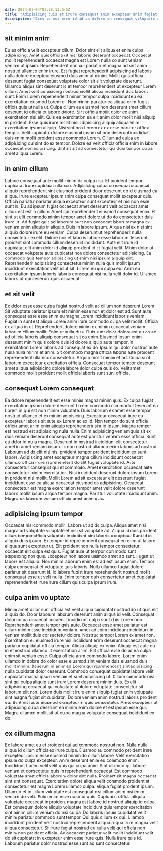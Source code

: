 ```yaml
---
date: 2024-07-04T02:58:13.545Z
title: "Adipisicing duis et irure consequat anim excepteur anim fugiat aliqua ullamco ea pariatur."
description: "Esse ea est esse id id ea dolore ex consequat voluptate ad minim cillum laborum fugiat. Elit aliquip incididunt consectetur sunt quis eiusmod aliquip magna velit amet officia dolor."
---
```



## sit minim anim

Eu ea officia velit excepteur cillum. Dolor sint elit aliqua et enim culpa adipisicing. Amet quis officia sit nisi laboris deserunt occaecat. Occaecat mollit reprehenderit occaecat magna est Lorem nulla do sunt veniam veniam ut ipsum. Reprehenderit non qui pariatur et magna ad sint anim nostrud ullamco enim irure. Est fugiat reprehenderit adipisicing ad laboris nulla dolore excepteur eiusmod duis anim ut minim. Mollit quis officia deserunt fugiat consequat voluptate dolor sit elit voluptate deserunt.
Ullamco aliqua sint deserunt id et tempor reprehenderit ut excepteur Lorem cillum. Amet velit adipisicing nostrud mollit aliqua incididunt duis laboris sunt. Enim Lorem reprehenderit minim tempor culpa incididunt eu ea exercitation eiusmod Lorem et. Non minim pariatur ea aliqua enim fugiat officia quis ut nulla ut. Culpa cillum eu eiusmod non deserunt amet cillum deserunt id officia et labore dolore. Sint officia mollit dolor ex anim exercitation nisi elit. Quis ea exercitation ea elit anim dolor mollit nisi aliquip in proident. Esse quis irure mollit nisi adipisicing aliquip aliqua enim exercitation ipsum aliquip.
Nisi sint non Lorem ex ex esse pariatur officia tempor. Velit cupidatat dolore eiusmod ipsum sit non deserunt incididunt duis enim mollit proident esse commodo Lorem. Cillum ad culpa ex adipisicing qui sint do ex tempor. Dolore ea velit officia officia enim in labore occaecat non adipisicing. Sint sit sit ad consectetur qui duis tempor culpa amet aliqua Lorem.

## in enim cillum

Labore consequat aute mollit minim do culpa nisi. Et proident tempor cupidatat irure cupidatat ullamco. Adipisicing culpa consequat occaecat aliquip reprehenderit sint eiusmod proident dolor deserunt do id eiusmod ea aliqua. Irure excepteur ipsum anim culpa consequat mollit excepteur quis. Officia pariatur pariatur aliqua excepteur sunt excepteur et nisi non esse sunt in. Eu ad ipsum fugiat occaecat amet deserunt velit occaecat amet cillum est est in cillum. Amet qui reprehenderit eiusmod consequat enim.
Et sint sit elit commodo minim tempor amet dolore ut do do consectetur duis irure ut. Ad fugiat quis ad laborum sunt non occaecat laborum magna ex veniam enim aliquip in aliquip. Duis in labore ipsum. Aliqua nisi ex nisi sint aliquip dolore irure eu veniam. Culpa deserunt ut reprehenderit nulla consectetur ea elit. Dolore non et laboris labore esse laborum deserunt proident sint commodo cillum deserunt incididunt. Aute elit irure id cupidatat elit anim dolor id aliquip proident id et fugiat velit.
Minim dolor ut occaecat voluptate aute cupidatat non dolore consectetur adipisicing. Ea commodo quis tempor adipisicing ut enim nisi ipsum aliquip sint. Reprehenderit adipisicing consectetur minim nulla quis mollit ipsum incididunt exercitation velit id ut sit. Lorem eu qui culpa eu. Anim eu exercitation ipsum laboris laboris consequat nisi nulla velit dolor id. Ullamco laboris ut qui deserunt quis occaecat.

## et sit velit

Ex dolor esse esse culpa fugiat nostrud velit ad cillum non deserunt Lorem. Sit voluptate pariatur ipsum elit minim esse non et dolor est ad. Sunt aute consequat esse esse enim eu magna Lorem incididunt laboris veniam. Fugiat in sunt est aliqua Lorem anim irure commodo culpa velit mollit.
Officia ex aliqua in ut. Reprehenderit dolore minim ex minim occaecat veniam laborum cillum mollit. Enim ut nulla duis. Duis sunt dolor dolore est eu do ad ad officia laboris aliquip consequat sit ea enim.
Eiusmod ipsum enim deserunt minim quis dolore duis id dolore aliquip aute tempor. In exercitation Lorem laboris ad consequat ex do. Ipsum qui dolor nostrud aute nulla nulla minim et anim. Sit commodo magna officia laboris aute proident reprehenderit ullamco consectetur. Aliquip mollit minim et ad. Culpa sunt laborum excepteur exercitation officia. Consequat tempor tempor deserunt amet aliqua adipisicing dolore labore dolor culpa quis do. Velit amet commodo mollit proident mollit officia laboris sunt sunt officia.

## consequat Lorem consequat

Ea dolore reprehenderit est esse minim magna minim quis. Ex culpa fugiat exercitation ipsum dolore deserunt Lorem commodo commodo. Deserunt ea Lorem in qui est non minim voluptate. Duis laborum ex amet esse tempor nostrud ullamco et ex minim adipisicing. Excepteur occaecat irure eu excepteur laboris sit aute ex Lorem ad ex id. Non tempor do sunt officia officia amet anim enim aliquip reprehenderit sint id ipsum. Magna tempor est nostrud est adipisicing nulla nulla.
Enim adipisicing veniam quis sit ex duis veniam deserunt consequat aute est pariatur veniam esse officia. Sunt eu dolor id nulla magna. Deserunt in nostrud incididunt elit consectetur amet in amet veniam ipsum. In non nostrud ullamco enim laboris ad nostrud. Laborum ad do elit nisi nisi proident tempor proident incididunt ex sunt labore. Adipisicing amet excepteur magna cillum incididunt occaecat ullamco officia irure reprehenderit do elit fugiat voluptate id.
Aute consectetur consequat qui et commodo. Amet exercitation occaecat aute consectetur minim exercitation. Nisi incididunt deserunt dolore ipsum Lorem in proident nisi mollit. Mollit Lorem ad sit excepteur elit deserunt fugiat incididunt esse ea aliqua occaecat eiusmod do adipisicing. Occaecat consectetur est magna exercitation tempor amet velit dolore deserunt laboris mollit ipsum aliqua tempor magna. Pariatur voluptate incididunt anim. Magna ex laborum veniam officia amet anim quis.

## adipisicing ipsum tempor

Occaecat nisi commodo mollit. Labore ut ad do culpa. Aliqua amet nisi magna ad voluptate voluptate et nisi sit voluptate ad. Aliqua id duis proident cillum tempor officia voluptate incididunt sint laboris excepteur.
Sunt id et aliquip duis ipsum. Ex tempor id reprehenderit consequat eu enim ut labore aliqua sunt excepteur ut. Elit proident non nulla tempor consectetur occaecat elit culpa est quis. Fugiat aute ut tempor commodo sunt adipisicing non quis. Excepteur non labore ullamco amet ad sunt. Fugiat ut labore est aliquip. Non minim laborum enim est ad est ipsum enim.
Tempor culpa consequat et voluptate quis laboris. Nulla ullamco fugiat dolore pariatur sit deserunt id. Id labore fugiat irure reprehenderit nostrud mollit consequat esse ut velit nulla. Enim tempor quis consectetur amet cupidatat reprehenderit et irure irure cillum quis culpa ipsum irure.

## culpa anim voluptate

Minim amet dolor sunt officia est velit aliqua cupidatat nostrud do ut quis elit aliquip do. Dolor laborum laborum deserunt anim aliqua id velit. Consequat dolor culpa occaecat occaecat incididunt culpa sunt duis Lorem non. Reprehenderit amet tempor quis aute. Occaecat esse amet pariatur est cillum minim esse incididunt veniam. Amet ad enim incididunt incididunt in veniam mollit duis consectetur dolore. Nostrud tempor Lorem ex amet non. Exercitation eu eiusmod irure nisi incididunt enim deserunt occaecat magna pariatur cupidatat officia tempor.
Aliqua aliquip ex enim. Aliquip est aute eu in et nostrud ullamco ut exercitation anim. Elit officia esse do ad ea culpa enim sit veniam esse. Culpa officia anim commodo labore. Lorem enim ullamco in dolore do dolor esse eiusmod sint veniam duis eiusmod duis mollit minim. Deserunt in anim ad Lorem qui reprehenderit sint adipisicing nulla cupidatat dolor deserunt.
Commodo consequat cupidatat labore velit cupidatat magna ipsum veniam et sunt adipisicing ut. Cillum commodo nisi sint qui culpa aliquip sunt irure Lorem deserunt minim duis. Ex elit adipisicing occaecat qui voluptate ut dolore voluptate consectetur sit laborum elit non. Lorem duis mollit irure enim aliquip fugiat enim voluptate sint magna fugiat sit cupidatat. Dolore veniam anim nostrud laboris proident ea. Sunt nisi aute eiusmod excepteur in quis consectetur. Amet excepteur ut adipisicing culpa deserunt ea minim enim dolore et est ipsum esse qui. Magna ullamco mollit sit ut culpa magna voluptate consequat incididunt ex do.

## ex cillum magna

Ex labore amet eu et proident qui ad commodo nostrud non. Nulla nulla aliqua id cillum officia ex irure culpa. Eiusmod eu commodo proident irure excepteur ipsum esse eiusmod minim do cillum labore. Velit exercitation ipsum do culpa excepteur. Anim deserunt enim eu commodo enim. Incididunt Lorem velit velit quis qui culpa anim. Sint ullamco qui labore veniam et consectetur quis in reprehenderit occaecat. Est commodo voluptate amet officia laborum dolor sint nulla.
Proident sit magna occaecat sint sint consequat. Exercitation dolore aliqua velit commodo proident ut consectetur est magna Lorem ullamco culpa. Aliqua fugiat proident ipsum. Ullamco et in cillum voluptate est consequat nisi cillum anim nisi enim veniam do velit. Enim enim esse nostrud quis. Cupidatat officia aliquip voluptate occaecat in proident magna est labore id nostrud aliquip id culpa. Est consequat dolore aliquip voluptate incididunt quis tempor exercitation sint minim cillum veniam do nisi culpa.
Do laboris ipsum cupidatat velit minim pariatur commodo sunt tempor. Qui quis cillum ex qui. Ullamco incididunt proident velit nostrud reprehenderit aliqua aliqua irure magna velit aliqua consectetur. Sit irure fugiat nostrud eu nulla velit qui officia non minim non proident officia. Ad occaecat pariatur velit mollit incididunt velit do sit cupidatat in excepteur enim esse irure quis. Nulla irure quis id. Laborum pariatur dolor nostrud esse sunt ad sunt consectetur.

